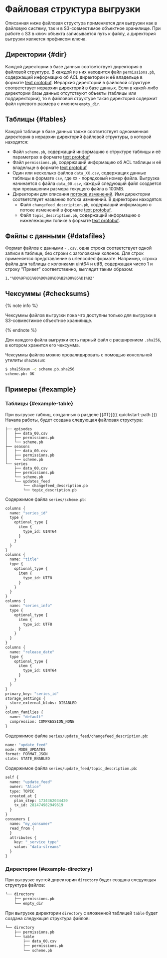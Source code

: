 # Файловая структура выгрузки

Описанная ниже файловая структура применяется для выгрузки как в файловую систему, так и в S3-совместимое объектное хранилище. При работе с S3 в ключ объекта записывается путь к файлу, а директория выгрузки является префиксом ключа.

## Директории {#dir}

Каждой директории в базе данных соответствует директория в файловой структуре. В каждой из них находится файл `permissions.pb`, содержащий информацию об ACL директории и её владельце в формате [text protobuf](https://developers.google.com/protocol-buffers/docs/reference/cpp/google.protobuf.text_format). Иерархия директорий в файловой структуре соответствует иерархии директорий в базе данных. Если в какой-либо директории базы данных отсутствуют объекты (таблицы или поддиректории), то в файловой структуре такая директория содержит файл нулевого размера с именем `empty_dir`.

## Таблицы {#tables}

Каждой таблице в базе данных также соответствует одноименная директория в иерархии директорий файловой структуры, в которой находятся:

- Файл `scheme.pb`, содержащий информацию о структуре таблицы и её параметрах в формате [text protobuf](https://developers.google.com/protocol-buffers/docs/reference/cpp/google.protobuf.text_format)
- Файл `permissions.pb`, содержащий информацию об ACL таблицы и её владельце в формате [text protobuf](https://developers.google.com/protocol-buffers/docs/reference/cpp/google.protobuf.text_format)
- Один или несколько файлов `data_XX.csv`, содержащих данные таблицы в формате `csv`, где `XX` - порядковый номер файла. Выгрузка начинается с файла `data_00.csv`, каждый следующий файл создается при превышении размера текущего файла в 100MB.
- Директории для описания [потоков изменений](https://ydb.tech/docs/ru/concepts/cdc). Имя директории соответствует названию потока изменений. В директории находятся:
  - Файл `changefeed_description.pb`, содержащий информацию о потоке изменений в формате [text protobuf](https://developers.google.com/protocol-buffers/docs/reference/cpp/google.protobuf.text_format).
  - Файл `topic_description.pb`, содержащий информацию о нижележащем топике в формате [text protobuf](https://developers.google.com/protocol-buffers/docs/reference/cpp/google.protobuf.text_format).

## Файлы с данными {#datafiles}

Формат файлов с данными - `.csv`, одна строка соответствует одной записи в таблице, без строки с заголовками колонок. Для строк применяется  представление в urlencoded формате. Например, строка файла для таблицы с колонками uint64 и utf8, содержащая число 1 и строку "Привет" соответственно, выглядит таким образом:

```text
1,"%D0%9F%D1%80%D0%B8%D0%B2%D0%B5%D1%82"
```

## Чексуммы {#checksums}

{% note info %}

Чексуммы файлов выгрузки пока что доступны только для выгрузки в S3-совместимое объектное хранилище.

{% endnote %}

Для каждого файла выгрузки есть парный файл с расширением `.sha256`, в котором хранится его чексумма.

Чексуммы файлов можно провалидировать с помощью консольной утилиты `sha256sum`:

```sh
$ sha256sum -c scheme.pb.sha256
scheme.pb: OK
```

## Примеры {#example}

### Таблицы {#example-table}

При выгрузке таблиц, созданных в разделе [{#T}]({{ quickstart-path }}) Начала работы, будет создана следующая файловая структура:

```text
├── episodes
│   ├── data_00.csv
│   ├── permissions.pb
│   └── scheme.pb
├── seasons
│   ├── data_00.csv
│   ├── permissions.pb
│   └── scheme.pb
└── series
    ├── data_00.csv
    ├── permissions.pb
    └── scheme.pb
    └── updates_feed
        └── changefeed_description.pb
        └── topic_description.pb
```

Содержимое файла `series/scheme.pb`:

```proto
columns {
  name: "series_id"
  type {
    optional_type {
      item {
        type_id: UINT64
      }
    }
  }
}
columns {
  name: "title"
  type {
    optional_type {
      item {
        type_id: UTF8
      }
    }
  }
}
columns {
  name: "series_info"
  type {
    optional_type {
      item {
        type_id: UTF8
      }
    }
  }
}
columns {
  name: "release_date"
  type {
    optional_type {
      item {
        type_id: UINT64
      }
    }
  }
}
primary_key: "series_id"
storage_settings {
  store_external_blobs: DISABLED
}
column_families {
  name: "default"
  compression: COMPRESSION_NONE
}
```

Содержимое файла `series/update_feed/changefeed_description.pb`:

```proto
name: "update_feed"
mode: MODE_UPDATES
format: FORMAT_JSON
state: STATE_ENABLED
```

Содержимое файла `series/update_feed/topic_description.pb`:

```proto
self {
  name: "update_feed"
  owner: "Alice"
  type: TOPIC
  created_at {
    plan_step: 1734362034420
    tx_id: 281474982949619
  }
}
consumers {
  name: "my_consumer"
  read_from {
  }
  attributes {
    key: "_service_type"
    value: "data-streams"
  }
}
```

### Директории {#example-directory}

При выгрузке пустой директории `directory` будет создана следующая структура файлов:

```markdown
└── directory
    ├── permissions.pb
    └── empty_dir
```

При выгрузке директории `directory` с вложенной таблицей `table` будет создана следующая структура файлов:

```markdown
└── directory
    ├── permissions.pb
    └── table
        ├── data_00.csv
        ├── permissions.pb
        └── scheme.pb
```
